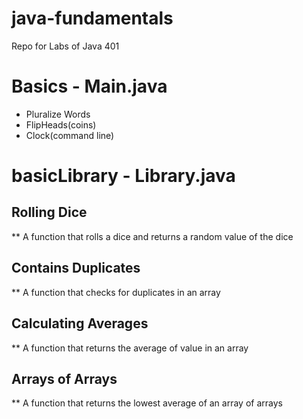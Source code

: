 # java-fundamentals
Repo for Labs of Java 401

# Basics - Main.java
- Pluralize Words
- FlipHeads(coins)
- Clock(command line)

# basicLibrary - Library.java
## Rolling Dice
** A function that rolls a dice and returns a random value of the dice
## Contains Duplicates
** A function that checks for duplicates in an array
## Calculating Averages
** A function that returns the average of value in an array
## Arrays of Arrays
** A function that returns the lowest average of an array of arrays

# linter - App.java
## fileGate
** A function that reads a JavaScript file with a given Path, and generates an error message whenever it finds a line that doesn’t end in a semi-colon.
